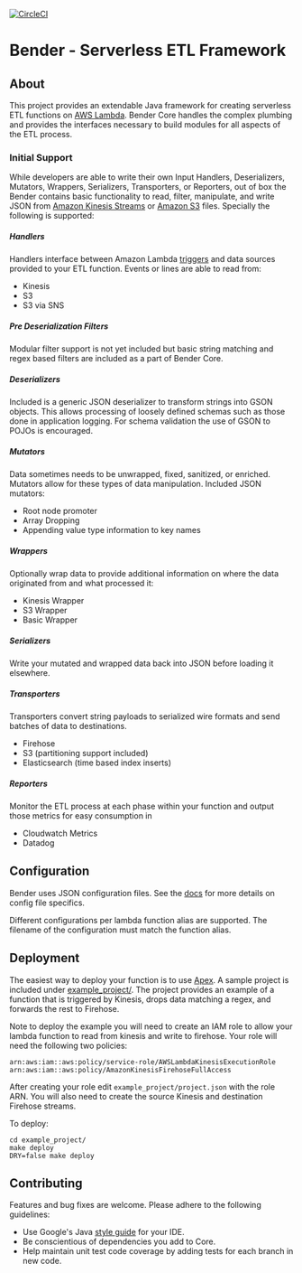 [![CircleCI](https://circleci.com/gh/Nextdoor/bender.svg?style=svg)](https://circleci.com/gh/Nextdoor/bender)

# Bender - Serverless ETL Framework


## About

This project provides an extendable Java framework for creating serverless ETL
functions on [AWS Lambda](https://aws.amazon.com/lambda/). Bender Core handles
the complex plumbing and provides the interfaces necessary to build modules for
all aspects of the ETL process.


### Initial Support

While developers are able to write their own Input Handlers, Deserializers,
Mutators, Wrappers, Serializers, Transporters, or Reporters, out of box the
Bender contains basic functionality to read, filter, manipulate, and write JSON
from [Amazon Kinesis Streams](https://aws.amazon.com/kinesis/streams/) or
[Amazon S3](https://aws.amazon.com/s3/) files. Specially the following is
supported:

##### Handlers
Handlers interface between Amazon Lambda
[triggers](http://docs.aws.amazon.com/lambda/latest/dg/invoking-lambda-function.html)
and data sources provided to your ETL function. Events or lines are able to
read from:

* Kinesis
* S3
* S3 via SNS

##### Pre Deserialization Filters
Modular filter support is not yet included but basic string matching and regex
based filters are included as a part of Bender Core.

##### Deserializers
Included is a generic JSON deserializer to transform strings into GSON objects.
This allows processing of loosely defined schemas such as those done in
application logging. For schema validation the use of GSON to POJOs is
encouraged.

##### Mutators
Data sometimes needs to be unwrapped, fixed, sanitized, or enriched. Mutators
allow for these types of data manipulation. Included JSON mutators:

* Root node promoter
* Array Dropping
* Appending value type information to key names

##### Wrappers
Optionally wrap data to provide additional information on where the data
originated from and what processed it:

* Kinesis Wrapper
* S3 Wrapper
* Basic Wrapper

##### Serializers
Write your mutated and wrapped data back into JSON before loading it elsewhere.

##### Transporters
Transporters convert string payloads to serialized wire formats and send
batches of data to destinations.

* Firehose
* S3 (partitioning support included)
* Elasticsearch (time based index inserts)

##### Reporters
Monitor the ETL process at each phase within your function and output those
metrics for easy consumption in

* Cloudwatch Metrics
* Datadog

## Configuration

Bender uses JSON configuration files. See the
[docs](https://pages.github.com/Nextdoor/bender/) for more details on config
file specifics.

Different configurations per lambda function alias are supported. The filename
of the configuration must match the function alias.

## Deployment

The easiest way to deploy your function is to use
[Apex](https://github.com/apex/apex). A sample project is included under
[example_project/](https://github.com/Nextdoor/bender/tree/master/example_project).
The project provides an example of a function that is triggered by Kinesis,
drops data matching a regex, and forwards the rest to Firehose.

Note to deploy the example you will need to create an IAM role to allow your
lambda function to read from kinesis and write to firehose. Your role will need
the following two policies:

`arn:aws:iam::aws:policy/service-role/AWSLambdaKinesisExecutionRole`
`arn:aws:iam::aws:policy/AmazonKinesisFirehoseFullAccess`

After creating your role edit `example_project/project.json` with the role ARN.
You will also need to create the source Kinesis and destination Firehose
streams.

To deploy:

    cd example_project/
    make deploy
    DRY=false make deploy


## Contributing
Features and bug fixes are welcome. Please adhere to the following guidelines:

- Use Google's Java [style guide](https://github.com/google/styleguide) for your IDE.
- Be conscientious of dependencies you add to Core.
- Help maintain unit test code coverage by adding tests for each branch in new code.
